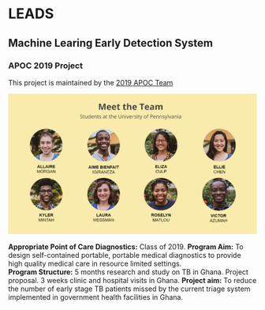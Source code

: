 # LEADS
## Machine Learing Early Detection System
### APOC 2019 Project
This project is maintained by the [2019 APOC Team](https://apoc.seas.upenn.edu)

![Image](docs/teamslide.png)

**Appropriate Point of Care Diagnostics:** Class of 2019. 
**Program Aim:** To design self-contained portable, portable medical diagnostics to provide high quality medical care in resource limited settings.  
**Program Structure:** 5 months research and study on TB in Ghana. Project proposal. 3 weeks clinic and hospital visits in Ghana. 
**Project aim:** To reduce the number of early stage TB patients missed by the current triage system implemented in government health facilities in Ghana.
